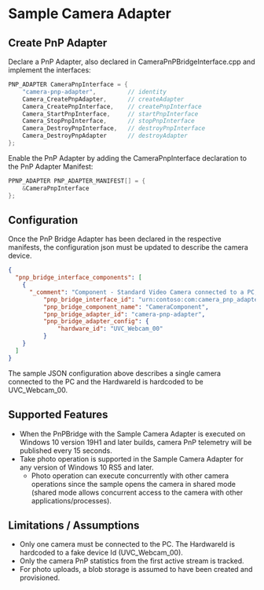 # Sample Camera Adapter

## Create PnP Adapter
Declare a PnP Adapter, also declared in CameraPnPBridgeInterface.cpp and implement the interfaces:

```C
PNP_ADAPTER CameraPnpInterface = {
    "camera-pnp-adapter",         // identity
    Camera_CreatePnpAdapter,      // createAdapter
    Camera_CreatePnpInterface,    // createPnpInterface
    Camera_StartPnpInterface,     // startPnpInterface
    Camera_StopPnpInterface,      // stopPnpInterface
    Camera_DestroyPnpInterface,   // destroyPnpInterface
    Camera_DestroyPnpAdapter      // destroyAdapter
};
```

Enable the PnP Adapter by adding the CameraPnpInterface declaration to the PnP Adapter Manifest:

```C
PPNP_ADAPTER PNP_ADAPTER_MANIFEST[] = {
    &CameraPnpInterface
};
```

## Configuration
Once the PnP Bridge Adapter has been declared in the respective manifests, the configuration json must be updated to describe the camera device.

```JSON
{
  "pnp_bridge_interface_components": [
    {
      "_comment": "Component - Standard Video Camera connected to a PC, for now the first camera only.",
          "pnp_bridge_interface_id": "urn:contoso:com:camera_pnp_adapter:1",
          "pnp_bridge_component_name": "CameraComponent",
          "pnp_bridge_adapter_id": "camera-pnp-adapter",
          "pnp_bridge_adapter_config": {
              "hardware_id": "UVC_Webcam_00"
          }
    }
  ]
}

```

The sample JSON configuration above describes a single camera connected to the PC and the HardwareId is hardcoded to be UVC_Webcam_00.

## Supported Features

- When the PnPBridge with the Sample Camera Adapter is executed on Windows 10 version 19H1 and later builds, camera PnP telemetry will be published every 15 seconds.
- Take photo operation is supported in the Sample Camera Adapter for any version of Windows 10 RS5 and later.
    - Photo operation can execute concurrently with other camera operations since the sample opens the camera in shared mode (shared mode allows concurrent access to the camera with other applications/processes).

## Limitations / Assumptions

- Only one camera must be connected to the PC.  The HardwareId is hardcoded to a fake device Id (UVC_Webcam_00).
- Only the camera PnP statistics from the first active stream is tracked.
- For photo uploads, a blob storage is assumed to have been created and provisioned.